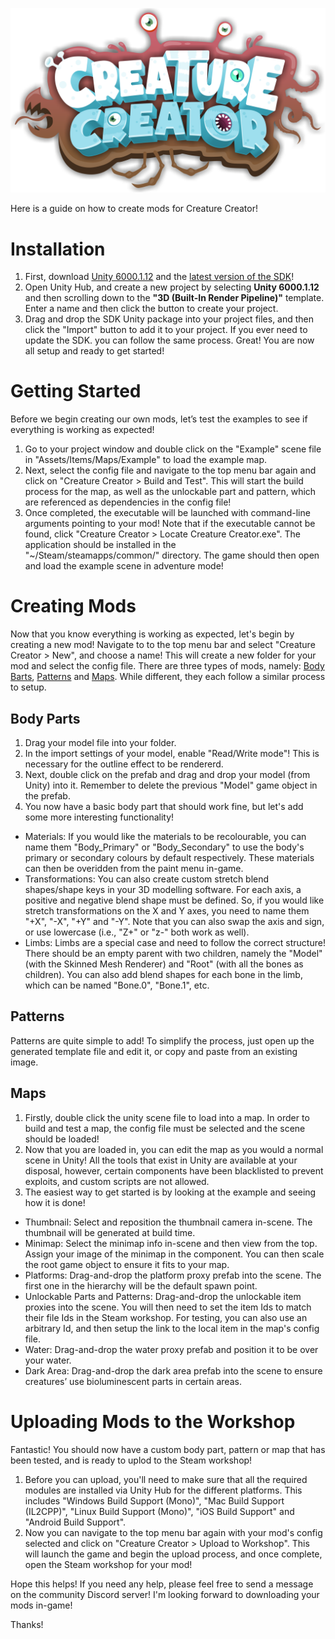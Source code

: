 ![Creature Creator Logo](./Logo.png)

Here is a guide on how to create mods for Creature Creator!

# Installation
1. First, download [Unity 6000.1.12](https://unity.com/releases/editor/whats-new/6000.1.12) and the [latest version of the SDK](https://github.com/daniellochner/creature-creator-sdk/releases)!
2. Open Unity Hub, and create a new project by selecting **Unity 6000.1.12** and then scrolling down to the **"3D (Built-In Render Pipeline)"** template. Enter a name and then click the button to create your project.
3. Drag and drop the SDK Unity package into your project files, and then click the "Import" button to add it to your project. If you ever need to update the SDK. you can follow the same process.
Great! You are now all setup and ready to get started!

# Getting Started
Before we begin creating our own mods, let’s test the examples to see if everything is working as expected!
1. Go to your project window and double click on the "Example" scene file in "Assets/Items/Maps/Example" to load the example map.
2. Next, select the config file and navigate to the top menu bar again and click on "Creature Creator > Build and Test". This will start the build process for the map, as well as the unlockable part and pattern, which are referenced as dependencies in the config file!
3. Once completed, the executable will be launched with command-line arguments pointing to your mod! Note that if the executable cannot be found, click "Creature Creator > Locate Creature Creator.exe". The application should be installed in the "~/Steam/steamapps/common/" directory.
The game should then open and load the example scene in adventure mode!

# Creating Mods
Now that you know everything is working as expected, let's begin by creating a new mod!
Navigate to to the top menu bar and select "Creature Creator > New", and choose a name! This will create a new folder for your mod and select the config file.
There are three types of mods, namely: [Body Barts](##body-parts), [Patterns](##patterns) and [Maps](##maps). While different, they each follow a similar process to setup.

## Body Parts
1. Drag your model file into your folder.
2. In the import settings of your model, enable "Read/Write mode"! This is necessary for the outline effect to be rendererd.
3. Next, double click on the prefab and drag and drop your model (from Unity) into it. Remember to delete the previous "Model" game object in the prefab.
4. You now have a basic body part that should work fine, but let's add some more interesting functionality!
  - Materials: If you would like the materials to be recolourable, you can name them "Body_Primary" or "Body_Secondary" to use the body's primary or secondary colours by default respectively. These materials can then be overidden from the paint menu in-game.
  - Transformations: You can also create custom stretch blend shapes/shape keys in your 3D modelling software. For each axis, a positive and negative blend shape must be defined. So, if you would like stretch transformations on the X and Y axes, you need to name them "+X", "-X", "+Y" and "-Y". Note that you can also swap the axis and sign, or use lowercase (i.e., "Z+" or "z-" both work as well).
  - Limbs: Limbs are a special case and need to follow the correct structure! There should be an empty parent with two children, namely the "Model" (with the Skinned Mesh Renderer) and "Root" (with all the bones as children). You can also add blend shapes for each bone in the limb, which can be named "Bone.0", "Bone.1", etc.

## Patterns
Patterns are quite simple to add! To simplify the process, just open up the generated template file and edit it, or copy and paste from an existing image.

## Maps
1. Firstly, double click the unity scene file to load into a map. In order to build and test a map, the config file must be selected and the scene should be loaded!
2. Now that you are loaded in, you can edit the map as you would a normal scene in Unity! All the tools that exist in Unity are available at your disposal, however, certain components have been blacklisted to prevent exploits, and custom scripts are not allowed.
3. The easiest way to get started is by looking at the example and seeing how it is done!
  - Thumbnail: Select and reposition the thumbnail camera in-scene. The thumbnail will be generated at build time.
  - Minimap: Select the minimap info in-scene and then view from the top. Assign your image of the minimap in the component. You can then scale the root game object to ensure it fits to your map.
  - Platforms: Drag-and-drop the platform proxy prefab into the scene. The first one in the hierarchy will be the default spawn point.
  - Unlockable Parts and Patterns: Drag-and-drop the unlockable item proxies into the scene. You will then need to set the item Ids to match their file Ids in the Steam workshop. For testing, you can also use an arbitrary Id, and then setup the link to the local item in the map's config file.
  - Water: Drag-and-drop the water proxy prefab and position it to be over your water.
  - Dark Area: Drag-and-drop the dark area prefab into the scene to ensure creatures’ use bioluminescent parts in certain areas.

# Uploading Mods to the Workshop
Fantastic! You should now have a custom body part, pattern or map that has been tested, and is ready to uplod to the Steam workshop!
1. Before you can upload, you'll need to make sure that all the required modules are installed via Unity Hub for the different platforms. This includes "Windows Build Support (Mono)", "Mac Build Support (IL2CPP)", "Linux Build Support (Mono)", "iOS Build Support" and "Android Build Support".
2. Now you can navigate to the top menu bar again with your mod's config selected and click on "Creature Creator > Upload to Workshop".
This will launch the game and begin the upload process, and once complete, open the Steam workshop for your mod!

Hope this helps! If you need any help, please feel free to send a message on the community Discord server! I'm looking forward to downloading your mods in-game!

Thanks!
